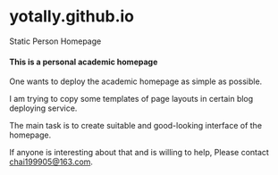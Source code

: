 # yotally.github.io
Static Person Homepage
#### This is a personal academic homepage

One wants to deploy the academic homepage as simple as possible.

I am trying to copy some templates of page layouts in certain blog deploying service.

The main task is to create suitable and good-looking interface of the homepage.

If anyone is interesting about that and is willing to help, Please contact <chai199905@163.com>.
